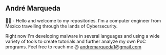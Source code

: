 ## André Marqueda

🖐🏻 - Hello and welcome to my repositories. I'm a computer engineer from México travelling through the lands of Cybersecurity. 

Right now I'm developing malware in several languages and using a wide variety of tools to create tutorials and further analyze my own PoC programs. 
Feel free to reach me @ andremarqueda1@gmail.com 

  
